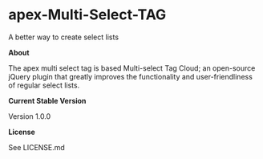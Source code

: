 # apex-Multi-Select-TAG


A better way to create select lists

<strong> About </strong>

The apex multi select tag is based Multi-select Tag Cloud; an open-source jQuery plugin that greatly improves the functionality and user-friendliness of regular select lists. 

<strong> Current Stable Version </strong>

Version 1.0.0

<strong> License </strong>

See LICENSE.md
